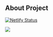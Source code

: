 ## About Project

[![Netlify Status](https://api.netlify.com/api/v1/badges/f45dab94-4043-4778-9c97-6e81396d3c44/deploy-status)](https://app.netlify.com/sites/casestudyinnova/deploys)

![](http://g.recordit.co/ip059ABKt8.gif)
